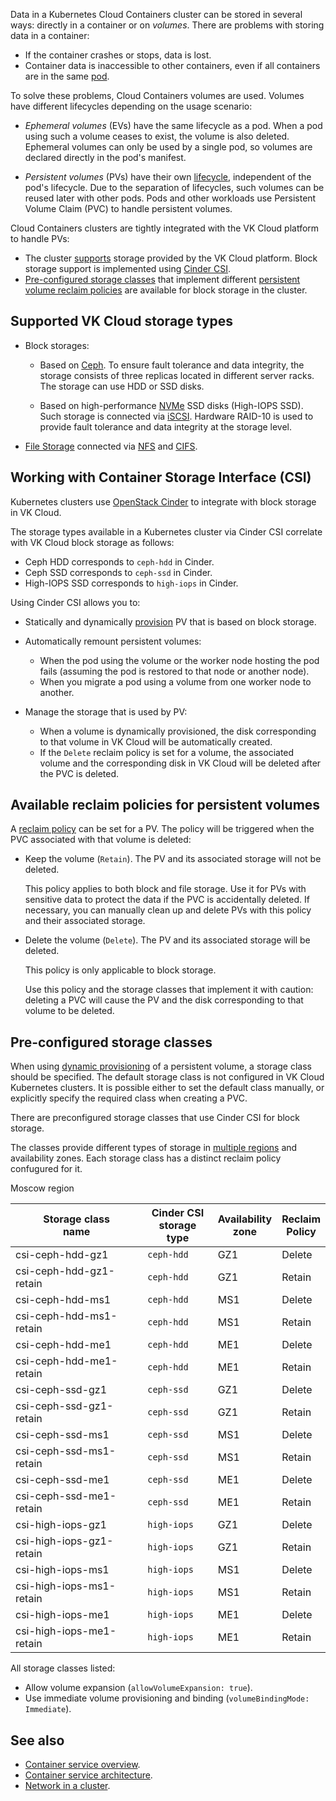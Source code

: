 Data in a Kubernetes Cloud Containers cluster can be stored in several ways: directly in a container or on _volumes_. There are problems with storing data in a container:

- If the container crashes or stops, data is lost.
- Container data is inaccessible to other containers, even if all containers are in the same [pod](../../reference/pods).

To solve these problems, Cloud Containers volumes are used. Volumes have different lifecycles depending on the usage scenario:

- _Ephemeral volumes_ (EVs) have the same lifecycle as a pod. When a pod using such a volume ceases to exist, the volume is also deleted. Ephemeral volumes can only be used by a single pod, so volumes are declared directly in the pod's manifest.

- _Persistent volumes_ (PVs) have their own [lifecycle](../../reference/pvs-and-pvcs), independent of the pod's lifecycle. Due to the separation of lifecycles, such volumes can be reused later with other pods. Pods and other workloads use Persistent Volume Claim (PVC) to handle persistent volumes.

Cloud Containers clusters are tightly integrated with the VK Cloud platform to handle PVs:

- The cluster [supports](#supported_vk_cloud_storage_types) storage provided by the VK Cloud platform. Block storage support is implemented using [Cinder CSI](#working_with_container_storage_interface_csi).
- [Pre-configured storage classes](#pre_configured_storage_classes) that implement different [persistent volume reclaim policies](../../reference/pvs-and-pvcs#4_reclaiming_830589dc) are available for block storage in the cluster.

## Supported VK Cloud storage types

- Block storages:

  - Based on [Ceph](https://ceph.io/en/). To ensure fault tolerance and data integrity, the storage consists of three replicas located in different server racks. The storage can use HDD or SSD disks.

  - Based on high-performance [NVMe](https://www.snia.org/education/what-is-nvme) SSD disks (High-IOPS SSD). Such storage is connected via [iSCSI](https://www.snia.org/education/what-is-iscsi). Hardware RAID-10 is used to provide fault tolerance and data integrity at the storage level.

- [File Storage](https://www.snia.org/education/what-is-nas) connected via [NFS](https://www.ibm.com/docs/en/aix/7.1?topic=management-network-file-system) and [CIFS](https://learn.microsoft.com/en-us/windows/win32/fileio/microsoft-smb-protocol-and-cifs-protocol-overview).

## Working with Container Storage Interface (CSI)

Kubernetes clusters use [OpenStack Cinder](https://docs.openstack.org/cinder/latest/) to integrate with block storage in VK Cloud.

The storage types available in a Kubernetes cluster via Cinder CSI correlate with VK Cloud block storage as follows:

- Ceph HDD corresponds to `ceph-hdd` in Cinder.
- Ceph SSD corresponds to `ceph-ssd` in Cinder.
- High-IOPS SSD corresponds to `high-iops` in Cinder.

Using Cinder CSI allows you to:

- Statically and dynamically [provision](../../reference/pvs-and-pvcs#1_provisioning_6b9e088d) PV that is based on block storage.

- Automatically remount persistent volumes:
  - When the pod using the volume or the worker node hosting the pod fails (assuming the pod is restored to that node or another node).
  - When you migrate a pod using a volume from one worker node to another.

- Manage the storage that is used by PV:
  - When a volume is dynamically provisioned, the disk corresponding to that volume in VK Cloud will be automatically created.
  - If the `Delete` reclaim policy is set for a volume, the associated volume and the corresponding disk in VK Cloud will be deleted after the PVC is deleted.

## Available reclaim policies for persistent volumes

A [reclaim policy](../../reference/pvs-and-pvcs#4_reclaiming_830589dc) can be set for a PV. The policy will be triggered when the PVC associated with that volume is deleted:

- Keep the volume (`Retain`). The PV and its associated storage will not be deleted.

  This policy applies to both block and file storage. Use it for PVs with sensitive data to protect the data if the PVC is accidentally deleted. If necessary, you can manually clean up and delete PVs with this policy and their associated storage.

- Delete the volume (`Delete`). The PV and its associated storage will be deleted.

  This policy is only applicable to block storage.

  <warn>

  Use this policy and the storage classes that implement it with caution: deleting a PVC will cause the PV and the disk corresponding to that volume to be deleted.

  </warn>

## Pre-configured storage classes

When using [dynamic provisioning](../../reference/pvs-and-pvcs#1_provisioning_6b9e088d) of a persistent volume, a storage class should be specified. The default storage class is not configured in VK Cloud Kubernetes clusters. It is possible either to set the default class manually, or explicitly specify the required class when creating a PVC.

There are preconfigured storage classes that use Cinder CSI for block storage.

The classes provide different types of storage in [multiple regions](../../../../tools-for-using-services/account/concepts/regions/) and availability zones.
Each storage class has a distinct reclaim policy confugured for it.

<tabs>
<tablist>
<tab>Moscow region</tab>
</tablist>
<tabpanel>

| Storage class<br>name           | Cinder CSI<br>storage type  | Availability<br>zone | Reclaim<br>Policy |
| ------------------------------- | --------------------------- | ------------------- | ----------------- |
| csi-ceph-hdd-gz1                | `ceph-hdd`                  | GZ1                 | Delete            |
| csi-ceph-hdd-gz1-retain         | `ceph-hdd`                  | GZ1                 | Retain            |
| csi-ceph-hdd-ms1                | `ceph-hdd`                  | MS1                 | Delete            |
| csi-ceph-hdd-ms1-retain         | `ceph-hdd`                  | MS1                 | Retain            |
| csi-ceph-hdd-me1                | `ceph-hdd`                  | ME1                 | Delete            |
| csi-ceph-hdd-me1-retain         | `ceph-hdd`                  | ME1                 | Retain            |
| csi-ceph-ssd-gz1                | `ceph-ssd`                  | GZ1                 | Delete            |
| csi-ceph-ssd-gz1-retain         | `ceph-ssd`                  | GZ1                 | Retain            |
| csi-ceph-ssd-ms1                | `ceph-ssd`                  | MS1                 | Delete            |
| csi-ceph-ssd-ms1-retain         | `ceph-ssd`                  | MS1                 | Retain            |
| csi-ceph-ssd-me1                | `ceph-ssd`                  | ME1                 | Delete            |
| csi-ceph-ssd-me1-retain         | `ceph-ssd`                  | ME1                 | Retain            |
| csi-high-iops-gz1               | `high-iops`                 | GZ1                 | Delete            |
| csi-high-iops-gz1-retain        | `high-iops`                 | GZ1                 | Retain            |
| csi-high-iops-ms1               | `high-iops`                 | MS1                 | Delete            |
| csi-high-iops-ms1-retain        | `high-iops`                 | MS1                 | Retain            |
| csi-high-iops-me1               | `high-iops`                 | ME1                 | Delete            |
| csi-high-iops-me1-retain        | `high-iops`                 | ME1                 | Retain            |

</tabpanel>
</tabs>

All storage classes listed:

- Allow volume expansion (`allowVolumeExpansion: true`).
- Use immediate volume provisioning and binding (`volumeBindingMode: Immediate`).

## See also

- [Container service overview](../about/).
- [Container service architecture](../architecture/).
- [Network in a cluster](../network/).

